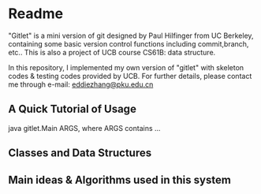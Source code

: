 # Readme

"Gitlet" is a mini version of git designed by Paul Hilfinger from UC Berkeley, containing some basic version control functions
including commit,branch, etc.. This is also a project of UCB course CS61B: data structure. 

In this repository, I implemented my own version of "gitlet" with skeleton codes & testing codes provided by UCB. 
For further details, please contact me through e-mail: eddiezhang@pku.edu.cn


## A Quick Tutorial of Usage

java gitlet.Main ARGS, where ARGS contains <COMMAND> <OPERAND1> <OPERAND2> ...


## Classes and Data Structures







## Main ideas & Algorithms used in this system